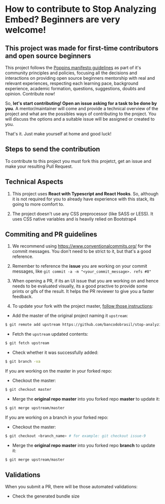 # How to contribute to Stop Analyzing Embed? Beginners are very welcome!

## This project was made for first-time contributors and open source beginners

This project follows the [Poppins manifesto guidelines](github.com/bancodobrasil/poppins/) as part of it's community principles and policies, focusing all the decisions and interactions on providing open source beginners mentorship with real and relevant experiences, respecting each learning pace, background experience, academic formation, questions, suggestions, doubts and opinion.
Contribute now!

So, **let's start contributing! Open an issue asking for a task to be done by you**. A mentor/maintainer will come and provide a technical overview of the project and what are the possibles ways of contributing to the project. You will discuss the options and a suitable issue will be assigned or created to you.

That's it. Just make yourself at home and good luck!

## Steps to send the contribution

To contribute to this project you must fork this projetct, get an issue and make your resulting Pull Request.

## Technical Aspects

1. This project uses **React with Typescript and React Hooks**. So, although it is not required for you to already have experience with this stack, its going to more comfort to.

1. The project doesn't use any CSS preprocessor (like SASS or LESS). It uses CSS native variables and is heavily relied on Bootstrap4

## Commiting and PR guidelines

1. We recommend using https://www.conventionalcommits.org/ for the commit messages. You don't need to be strict to it, but that's a good reference.

1. Remember to reference the **issue** you are working on your commit messages, like `git commit -a -m "<your_commit_message>. refs #8"`

1. When opening a PR, if its an UI issue that you are working on and hence needs to be evaluated visually, its a good practive to provide some prints or gifs of the result. It helps the PR reviewer to give you a faster feedback.

1. To update your fork with the project master, [follow those instructions](https://gist.github.com/Chaser324/ce0505fbed06b947d962):

- Add the master of the original project naming it `upstream`:

```bash
$ git remote add upstream https://github.com/bancodobrasil/stop-analyzing-embed.git
```

- Fetch the `upstream` updated contents:

```bash
$ git fetch upstream
```

- Check whether it was successfully added:

```bash
$ git branch -va
```

If you are working on the master in your forked repo:

- Checkout the master:

```bash
$ git checkout master
```

- Merge the **original repo master** into you forked repo **master** to update it:

```bash
$ git merge upstream/master
```

If you are working on a branch in your forked repo:

- Checkout the master:

```bash
$ git checkout <branch_name> # for example: git checkout issue-9
```

- Merge the **original repo master** into you forked repo **branch** to update it:

```bash
$ git merge upstream/master
```

## Validations

When you submit a PR, there will be those automated validations:

- Check the generated bundle size
